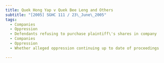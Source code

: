 ```yaml
---
title: Quek Hong Yap v Quek Bee Leng and Others
subtitle: "[2005] SGHC 111 / 23\_June\_2005"
tags:
  - Companies
  - Oppression
  - Defendants refusing to purchase plaintiff\'s shares in company
  - Companies
  - Oppression
  - Whether alleged oppression continuing up to date of proceedings

---
```


